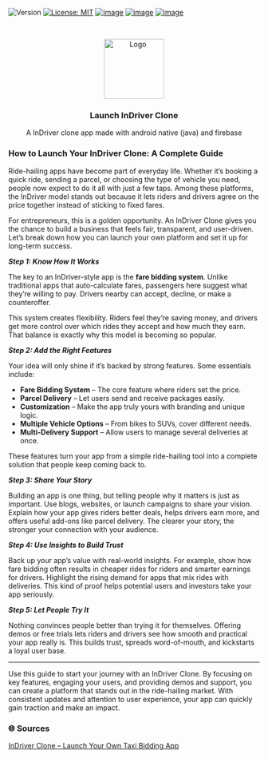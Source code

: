 ![Version](https://img.shields.io/badge/version-1.0-blue.svg?cacheSeconds=2592000)
[![License: MIT](https://img.shields.io/badge/License-MIT-yellow.svg)](https://opensource.org/licenses/MIT)
[![image](https://img.shields.io/badge/Twitter-1DA1F2?style=for-the-badge&logo=twitter&logoColor=white)](https://twitter.com/oyelabs?lang=en)
[![image](https://img.shields.io/badge/Instagram-E4405F?style=for-the-badge&logo=instagram&logoColor=white)](https://www.instagram.com/myoyelabs/)
[![image](https://img.shields.io/badge/YouTube-FF0000?style=for-the-badge&logo=youtube&logoColor=white)](https://youtube.com/@oyelabs9119?si=jpMaBUfNigpVCjuf)

<!-- PROJECT LOGO -->
<br />
<p align="center">
  <a href="https://oyelabs.com/indriver-clone-app-development/">
    <img src="https://oyelabs.com/wp-content/uploads/2023/05/indriver.png" alt="Logo" width="120" height="120">
  </a>

  <h3 align="center">Launch InDriver Clone</h3>

  <p align="center">
    A InDriver clone app made with android native (java) and firebase
    <br />

### How to Launch Your InDriver Clone: A Complete Guide ###  

Ride-hailing apps have become part of everyday life. Whether it’s booking a quick ride, sending a parcel, or choosing the type of vehicle you need, people now expect to do it all with just a few taps. Among these platforms, the InDriver model stands out because it lets riders and drivers agree on the price together instead of sticking to fixed fares.  

For entrepreneurs, this is a golden opportunity. An InDriver Clone gives you the chance to build a business that feels fair, transparent, and user-driven. Let’s break down how you can launch your own platform and set it up for long-term success.  

***Step 1: Know How It Works***  

The key to an InDriver-style app is the **fare bidding system**. Unlike traditional apps that auto-calculate fares, passengers here suggest what they’re willing to pay. Drivers nearby can accept, decline, or make a counteroffer.  

This system creates flexibility. Riders feel they’re saving money, and drivers get more control over which rides they accept and how much they earn. That balance is exactly why this model is becoming so popular.  

***Step 2: Add the Right Features***  

Your idea will only shine if it’s backed by strong features. Some essentials include:  

- **Fare Bidding System** – The core feature where riders set the price.  
- **Parcel Delivery** – Let users send and receive packages easily.  
- **Customization** – Make the app truly yours with branding and unique logic.  
- **Multiple Vehicle Options** – From bikes to SUVs, cover different needs.  
- **Multi-Delivery Support** – Allow users to manage several deliveries at once.  

These features turn your app from a simple ride-hailing tool into a complete solution that people keep coming back to.  

***Step 3: Share Your Story*** 

Building an app is one thing, but telling people why it matters is just as important. Use blogs, websites, or launch campaigns to share your vision. Explain how your app gives riders better deals, helps drivers earn more, and offers useful add-ons like parcel delivery. The clearer your story, the stronger your connection with your audience.  

***Step 4: Use Insights to Build Trust***  

Back up your app’s value with real-world insights. For example, show how fare bidding often results in cheaper rides for riders and smarter earnings for drivers. Highlight the rising demand for apps that mix rides with deliveries. This kind of proof helps potential users and investors take your app seriously.  

***Step 5: Let People Try It***  

Nothing convinces people better than trying it for themselves. Offering demos or free trials lets riders and drivers see how smooth and practical your app really is. This builds trust, spreads word-of-mouth, and kickstarts a loyal user base.  

---  
Use this guide to start your journey with an InDriver Clone. By focusing on key features, engaging your users, and providing demos and support, you can create a platform that stands out in the ride-hailing market. With consistent updates and attention to user experience, your app can quickly gain traction and make an impact.  

### 🌐 Sources

[InDriver Clone – Launch Your Own Taxi Bidding App](https://oyelabs.com/indriver-clone-app-development/)
